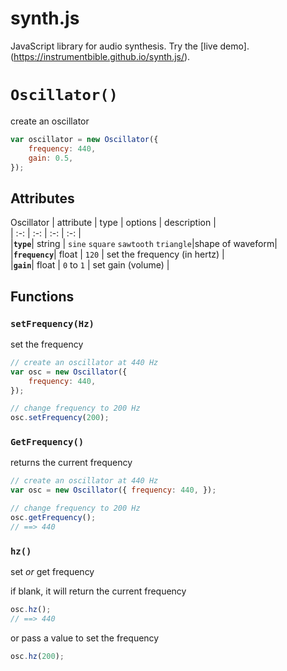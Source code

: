 
# synth.js

JavaScript library for audio synthesis.
Try the [live demo].(https://instrumentbible.github.io/synth.js/).



# `Oscillator()`
create an oscillator
```js
var oscillator = new Oscillator({
	frequency: 440,
	gain: 0.5,
});
```

## Attributes
Oscillator
| attribute | type | options | description |  
| :-: | :-: | :-: |   :-: |  
|**`type`**| string | `sine` `square` `sawtooth` `triangle`|shape of waveform|
|**`frequency`**| float |   `120` | set the frequency (in hertz)  |  
|**`gain`**| float | `0` to `1` | set gain (volume) |


## Functions

### `setFrequency(Hz)`
set the frequency
```js
// create an oscillator at 440 Hz
var osc = new Oscillator({
	frequency: 440,
});

// change frequency to 200 Hz
osc.setFrequency(200);
```


### `GetFrequency()`
returns the current frequency
```js
// create an oscillator at 440 Hz
var osc = new Oscillator({ frequency: 440, });

// change frequency to 200 Hz
osc.getFrequency();
// ==> 440
```


### `hz()`
set _or_ get frequency

if blank, it will return the current frequency
```js
osc.hz();
// ==> 440
```
or pass a value to set the frequency
```js
osc.hz(200);
```
